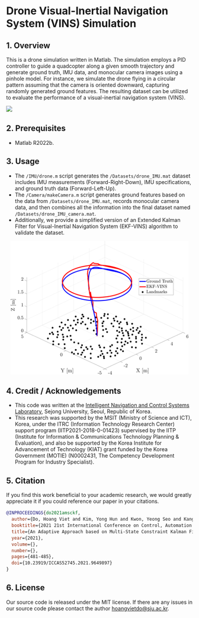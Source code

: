 # Drone Visual-Inertial Navigation System (VINS) Simulation

## 1. Overview
This is a drone simulation written in Matlab. The simulation employs a PID controller to guide a quadcopter along a given smooth trajectory and generate ground truth, IMU data, and monocular camera images using a pinhole model.
For instance, we simulate the drone flying in a circular pattern assuming that the camera is oriented downward, capturing randomly generated ground features.
The resulting dataset can be utilized to evaluate the performance of a visual-inertial navigation system (VINS).

![](/images/drone_vins.gif)

## 2. Prerequisites
- Matlab R2022b.
  
## 3. Usage
- The ```/IMU/drone.m``` script generates the ```/Datasets/drone_IMU.mat``` dataset includes IMU measurements (Forward-Right-Down), IMU specifications, and ground truth data (Forward-Left-Up).
- The ```/Camera/makeCamera.m``` script generates ground features based on the data from ```/Datasets/drone_IMU.mat```, records monocular camera data, and then combines all the information into the final dataset named ```/Datasets/drone_IMU_camera.mat```.
- Additionally, we provide a simplified version of an Extended Kalman Filter for Visual-Inertial Navigation System (EKF-VINS) algorithm to validate the dataset.

<p align="center">
<img src='/images/results.png' width='480' height='360'>
</p>

## 4. Credit / Acknowledgements
- This code was written at the [Intelligent Navigation and Control Systems Laboratory](https://sites.google.com/view/incsl), Sejong University, Seoul, Republic of Korea.
- This research was supported by the MSIT (Ministry of Science and ICT), Korea, under the ITRC (Information Technology Research Center) support program (IITP2021-2018-0-01423) supervised by the IITP (Institute for Information & Communications Technology Planning & Evaluation), and also be supported by the Korea Institute for Advancement of Technology (KIAT) grant funded by the Korea Government (MOTIE) (N0002431, The Competency Development Program for Industry Specialist).

## 5. Citation
If you find this work beneficial to your academic research, we would greatly appreciate it if you could reference our paper in your citations.
```bibtex
@INPROCEEDINGS{do2021amsckf,
  author={Do, Hoang Viet and Kim, Yong Hun and Kwon, Yeong Seo and Kang, San Hee and Kim, Hak Ju and Song, Jin Woo},
  booktitle={2021 21st International Conference on Control, Automation and Systems (ICCAS)}, 
  title={An Adaptive Approach based on Multi-State Constraint Kalman Filter for UAVs}, 
  year={2021},
  volume={},
  number={},
  pages={481-485},
  doi={10.23919/ICCAS52745.2021.9649897}
}
```

## 6. License
Our source code is released under the MIT license. If there are any issues in our source code please contact the author [hoangvietdo@sju.ac.kr](mailto:hoangvietdo@sju.ac.kr).
